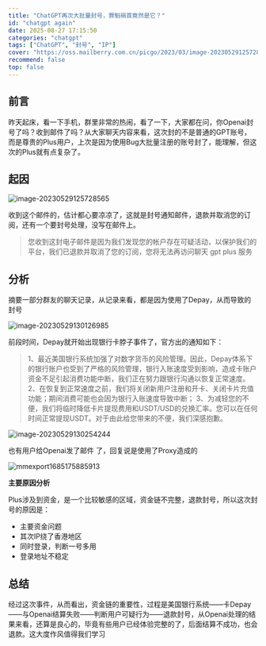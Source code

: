 ```yaml
---
title: "ChatGPT再次大批量封号，罪魁祸首竟然是它？"
id: "chatgpt again"
date: 2025-08-27 17:15:50
categories: "chatgpt"
tags: ["ChatGPT", "封号", "IP"]
cover: "https://oss.mailberry.com.cn/picgo/2023/03/image-20230529125728565.png?x-oss-process=image/watermark,text_TWFpbEJlcnJ5LmNvbS5jbg,type_ZmFuZ3poZW5naGVpdGk,size_18,shadow_50,t_70,g_se,x_10,y_10,color_ffffff"
recommend: false
top: false
---
```


## 前言

昨天起床，看一下手机，群里非常的热闹，看了一下，大家都在问，你Openai封号了吗？收到邮件了吗？从大家聊天内容来看，这次封的不是普通的GPT账号，而是尊贵的Plus用户，上次是因为使用Bug大批量注册的账号封了，能理解，但这次的Plus就有点复杂了。

## 起因



![image-20230529125728565](https://oss.mailberry.com.cn/picgo/2023/03/image-20230529125728565.png?x-oss-process=image/watermark,text_TWFpbEJlcnJ5LmNvbS5jbg,type_ZmFuZ3poZW5naGVpdGk,size_18,shadow_50,t_70,g_se,x_10,y_10,color_ffffff)

收到这个邮件的，估计都心要凉凉了，这就是封号通知邮件，退款并取消您的订阅，还有一个要封号处理，没写在邮件上。

> 您收到这封电子邮件是因为我们发现您的帐户存在可疑活动，以保护我们的平台，我们已退款并取消了您的订阅，您将无法再访问聊天 gpt plus 服务

## 分析

摘要一部分群友的聊天记录，从记录来看，都是因为使用了Depay，从而导致的封号

![image-20230529130126985](https://oss.mailberry.com.cn/picgo/2023/03/image-20230529130126985.png?x-oss-process=image/watermark,text_TWFpbEJlcnJ5LmNvbS5jbg,type_ZmFuZ3poZW5naGVpdGk,size_18,shadow_50,t_70,g_se,x_10,y_10,color_ffffff)

前段时间，Depay就开始出现银行卡脖子事件了，官方出的通知如下：

> 1、最近美国银行系统加强了对数字货币的风险管理。因此，Depay体系下的银行账户也受到了严格的风险管理，银行入账速度受到影响，造成卡账户资金不足引起消费功能中断，我们正在努力跟银行沟通以恢复正常速度。
> 2、在恢复到正常速度之前，我们将关闭新用户注册和开卡、关闭卡片充值功能；期间消费可能也会因为银行入账速度导致中断；
> 3、为减轻您的不便，我们将临时降低卡片提现费用和USDT/USD的兑换汇率。您可以在任何时间正常提现USDT。对于由此给您带来的不便，我们深感抱歉。



![image-20230529130254244](https://oss.mailberry.com.cn/picgo/2023/03/image-20230529130254244.png?x-oss-process=image/watermark,text_TWFpbEJlcnJ5LmNvbS5jbg,type_ZmFuZ3poZW5naGVpdGk,size_18,shadow_50,t_70,g_se,x_10,y_10,color_ffffff)

也有用户给Openai发了邮件 了，回复说是使用了Proxy造成的

![mmexport1685175885913](https://oss.mailberry.com.cn/picgo/2023/03/mmexport1685175885913.jpg?x-oss-process=image/watermark,text_TWFpbEJlcnJ5LmNvbS5jbg,type_ZmFuZ3poZW5naGVpdGk,size_18,shadow_50,t_70,g_se,x_10,y_10,color_ffffff)

**主要原因分析**

Plus涉及到资金，是一个比较敏感的区域，资金链不完整，退款封号，所以这次封号的原因是：

- 主要资金问题
- 其次IP绕了香港地区
- 同时登录，判断一号多用
- 登录地址不稳定

## 总结

经过这次事件，从而看出，资金链的重要性，过程是美国银行系统——卡Depay——与Openai结算失败——判断用户可疑行为——退款封号，从Openai处理的结果来看，还算是良心的，毕竟有些用户已经体验完整的了，后面结算不成功，也会退款。这大度作风值得我们学习